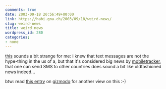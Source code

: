 ```yaml
---
comments: true
date: 2003-09-18 20:56:49+00:00
link: https://habi.gna.ch/2003/09/18/weird-news/
slug: weird-news
title: weird news
wordpress_id: 280
categories:
- none
---
```


[this](http://www.mobiletracker.net/archives/2003/09/17/att_wireless_pu.php) sounds a bit strange for me: i knew that text messages are not the hype-thing in the us of a, but that it's considered big news by [mobiletracker](http://www.mobiletracker.net/), that one can send SMS to other countries does sound a bit like oldfashioned news indeed...

btw: read [this entry](http://www.gizmodo.com/archives/008859.php#008859) on [gizmodo](http://www.gizmodo.com/) for another view on this :-)
